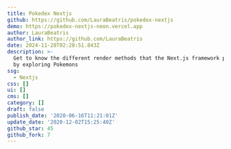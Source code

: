 ```yaml
---
title: Pokedex Nextjs
github: https://github.com/LauraBeatris/pokedex-nextjs
demo: https://pokedex-nextjs-neon.vercel.app
author: LauraBeatris
author_link: https://github.com/LauraBeatris
date: 2024-11-28T02:28:51.843Z
description: >-
  Get to know the different render methods that the Next.js framework provides
  by exploring Pokemons
ssg:
  - Nextjs
css: []
ui: []
cms: []
category: []
draft: false
publish_date: '2020-06-16T11:21:01Z'
update_date: '2020-12-02T15:25:40Z'
github_star: 45
github_fork: 7
---
```

